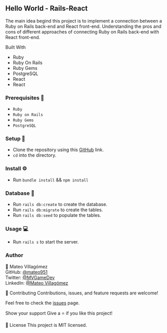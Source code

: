 ## Hello World - Rails-React  ##

The main idea begind this project is to implement a connection between a Ruby on Rails back-end and React front-end.
Understanding the pros and cons of different approaches of connecting Ruby on Rails back-end with React front-end.

Built With

- Ruby
- Ruby On Rails
- Ruby Gems
- PostgreSQL
- React
- React

### Prerequisites 📌
- `Ruby`
- `Ruby on Rails` 
- `Ruby Gems` 
- `PostgreSQL`

### Setup 🔂 
- Clone the repository using this [GitHub](https://github.com/mateo951/hello-react-front-end.git) link.
- `cd` into the directory. 

### Install ⚙️
- Run `bundle install` && `npm install`

### Database 💾
- Run `rails db:create` to create the database.
- Run `rails db:migrate` to create the tables.
- Run `rails db:seed` to populate the tables.

### Usage 💻
- Run `rails s` to start the server.
  
### Author ###
👤 Mateo Villagómez<br>
GitHub: [@mateo951](https://github.com/mateo951)<br>
Twitter: [@MVGameDev](https://twitter.com/MVGameDev)<br>
LinkedIn: [@Mateo Villagómez](https://www.linkedin.com/in/mateo-villagómez/)<br>

🤝 Contributing
Contributions, issues, and feature requests are welcome!

Feel free to check the [issues](https://github.com/mateo951/hello-react-front-end/issues) page.

Show your support
Give a ⭐️ if you like this project!

📝 License
This project is MIT licensed.

